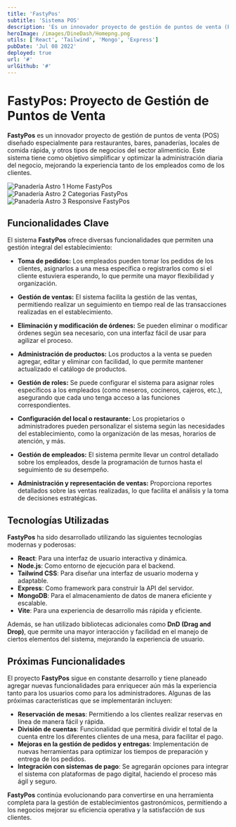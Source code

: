 ```yaml
---
title: 'FastyPos'
subtitle: 'Sistema POS'
description: 'Es un innovador proyecto de gestión de puntos de venta (POS) diseñado especialmente para restaurantes, bares, panaderías, locales de comida rápida, y otros tipos de negocios del sector alimenticio.'
heroImage: /images/DineDash/Homepng.png
utils: ['React', 'Tailwind', 'Mongo', 'Express']
pubDate: 'Jul 08 2022'
deployed: true
url: '#'
urlGithub: '#'
---
```


# FastyPos: Proyecto de Gestión de Puntos de Venta

**FastyPos** es un innovador proyecto de gestión de puntos de venta (POS) diseñado especialmente para restaurantes, bares, panaderías, locales de comida rápida, y otros tipos de negocios del sector alimenticio. Este sistema tiene como objetivo simplificar y optimizar la administración diaria del negocio, mejorando la experiencia tanto de los empleados como de los clientes.

<div className="grid grid-cols-1 md:grid-cols-2 md:gap-4">
  <div className="flex flex-col ">
   <div class="flex flex-col text-center">
    <img src="/images/DineDash/Homepng.png" alt="Panadería Astro 1" className="w-full mx-auto object-cover shadow-lg hover:scale-105 transform transition-all  p-1 rounded-lg"/>
    <span class="-mt-7 dark:text-paragraph-dark text-paragraph-light">Home FastyPos</span>
   </div>
   <div class="flex flex-col text-center">
     <img src="/images/DineDash/Categorias.png" alt="Panadería Astro 2" className=" w-full h-full object-cover shadow-lg hover:scale-105 transform transition-all  p-1 rounded-lg"/>
     <span class="-mt-7 dark:text-paragraph-dark text-paragraph-light">Categorias FastyPos</span>
  </div>
  </div>
  <div className="flex flex-col overflow-hidden min-h-full mx-auto
  ">
    <img src="/images/DineDash/Ventas.png" alt="Panadería Astro 3" className=" flex hover:scale-105 transform transition-all  flex-col items-center rounded-lg justify-center my-auto object-cover p-1 shadow-lg"/>
    <span class="-mt-7 text-nowrap text-center dark:text-paragraph-dark text-paragraph-light">Responsive FastyPos</span>
  </div>
</div>

## Funcionalidades Clave

El sistema **FastyPos** ofrece diversas funcionalidades que permiten una gestión integral del establecimiento:

- **Toma de pedidos:** Los empleados pueden tomar los pedidos de los clientes, asignarlos a una mesa específica o registrarlos como si el cliente estuviera esperando, lo que permite una mayor flexibilidad y organización.
  
- **Gestión de ventas:** El sistema facilita la gestión de las ventas, permitiendo realizar un seguimiento en tiempo real de las transacciones realizadas en el establecimiento.

- **Eliminación y modificación de órdenes:** Se pueden eliminar o modificar órdenes según sea necesario, con una interfaz fácil de usar para agilizar el proceso.

- **Administración de productos:** Los productos a la venta se pueden agregar, editar y eliminar con facilidad, lo que permite mantener actualizado el catálogo de productos.

- **Gestión de roles:** Se puede configurar el sistema para asignar roles específicos a los empleados (como meseros, cocineros, cajeros, etc.), asegurando que cada uno tenga acceso a las funciones correspondientes.

- **Configuración del local o restaurante:** Los propietarios o administradores pueden personalizar el sistema según las necesidades del establecimiento, como la organización de las mesas, horarios de atención, y más.

- **Gestión de empleados:** El sistema permite llevar un control detallado sobre los empleados, desde la programación de turnos hasta el seguimiento de su desempeño.

- **Administración y representación de ventas:** Proporciona reportes detallados sobre las ventas realizadas, lo que facilita el análisis y la toma de decisiones estratégicas.

## Tecnologías Utilizadas

**FastyPos** ha sido desarrollado utilizando las siguientes tecnologías modernas y poderosas:

- **React**: Para una interfaz de usuario interactiva y dinámica.
- **Node.js**: Como entorno de ejecución para el backend.
- **Tailwind CSS**: Para diseñar una interfaz de usuario moderna y adaptable.
- **Express**: Como framework para construir la API del servidor.
- **MongoDB**: Para el almacenamiento de datos de manera eficiente y escalable.
- **Vite**: Para una experiencia de desarrollo más rápida y eficiente.
  
Además, se han utilizado bibliotecas adicionales como **DnD (Drag and Drop)**, que permite una mayor interacción y facilidad en el manejo de ciertos elementos del sistema, mejorando la experiencia de usuario.

## Próximas Funcionalidades

El proyecto **FastyPos** sigue en constante desarrollo y tiene planeado agregar nuevas funcionalidades para enriquecer aún más la experiencia tanto para los usuarios como para los administradores. Algunas de las próximas características que se implementarán incluyen:

- **Reservación de mesas**: Permitiendo a los clientes realizar reservas en línea de manera fácil y rápida.
- **División de cuentas**: Funcionalidad que permitirá dividir el total de la cuenta entre los diferentes clientes de una mesa, para facilitar el pago.
- **Mejoras en la gestión de pedidos y entregas**: Implementación de nuevas herramientas para optimizar los tiempos de preparación y entrega de los pedidos.
- **Integración con sistemas de pago**: Se agregarán opciones para integrar el sistema con plataformas de pago digital, haciendo el proceso más ágil y seguro.

**FastyPos** continúa evolucionando para convertirse en una herramienta completa para la gestión de establecimientos gastronómicos, permitiendo a los negocios mejorar su eficiencia operativa y la satisfacción de sus clientes.

